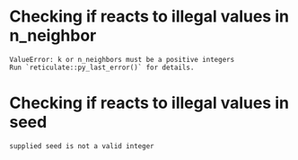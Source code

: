 # Checking if reacts to illegal values in n_neighbor

    ValueError: k or n_neighbors must be a positive integers
    Run `reticulate::py_last_error()` for details.

# Checking if reacts to illegal values in seed

    supplied seed is not a valid integer

